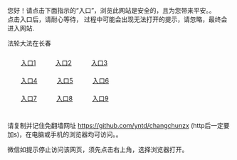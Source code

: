 您好！请点击下面指示的“入口”，浏览此网站是安全的，且为您带来平安。。 <br/>
点击入口后，请耐心等待， 过程中可能会出现无法打开的提示，请忽略，最终会进入网站. </br>

法轮大法在长春<br/>
<div style="padding:10px"><a style="margin:20px" target="_blank" href="https://do5yw7etvgdyq.cloudfront.net/2Qpsp?fcktwx" id="ccLink1" rel="nofollow">入口1</a> <a target="_blank" style="margin:20px" href="https://d386xjgxai0fts.cloudfront.net/2Qpsp?qsgdjsiv" id="ccLink2" rel="nofollow">入口2</a> <a style="margin:20px" target="_blank" href="https://d1ss4vamw8vc6n.cloudfront.net/2Qpsp?vykgm" id="ccLink3" rel="nofollow">入口3</a></div>

<div style="padding:10px" ><a style="margin:20px" target="_blank" href="https://do5yw7etvgdyq.cloudfront.net/2Qpsp?fcktwx" id="ccLink4" rel="nofollow">入口4</a> <a style="margin:20px" href="https://d386xjgxai0fts.cloudfront.net/2Qpsp?qsgdjsiv" target="_blank" id="ccLink5" rel="nofollow">入口5</a> <a style="margin:20px" href="https://d1ss4vamw8vc6n.cloudfront.net/2Qpsp?vykgm" target="_blank" id="ccLink6" rel="nofollow">入口6</a></div>

<div style="padding:10px"><a style="margin:20px" target="_blank" href="https://do5yw7etvgdyq.cloudfront.net/2Qpsp?fcktwx" id="ccLink7" rel="nofollow">入口7</a> <a style="margin:20px" href="https://d386xjgxai0fts.cloudfront.net/2Qpsp?qsgdjsiv" target="_blank" id="ccLink8" rel="nofollow">入口8</a> <a style="margin:20px" target="_blank" href="https://d1ss4vamw8vc6n.cloudfront.net/2Qpsp?vykgm" id="ccLink9" rel="nofollow">入口9</a></div>

<br/>



请复制并记住免翻墙网址 https://github.com/yntd/changchunzx (http后一定要加s)，在电脑或手机的浏览器均可访问。。<br/>

微信如提示停止访问该网页，须先点击右上角，选择浏览器打开。
